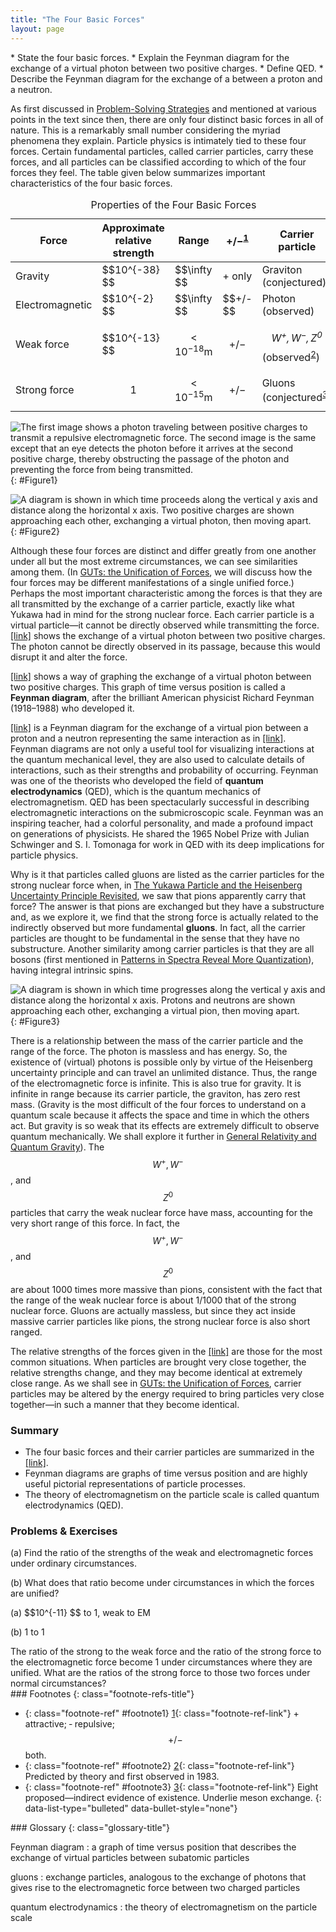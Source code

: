 ```yaml
---
title: "The Four Basic Forces"
layout: page
---
```


<div class="abstract" markdown="1">
* State the four basic forces.
* Explain the Feynman diagram for the exchange of a virtual photon between two positive charges.
* Define QED.
* Describe the Feynman diagram for the exchange of a between a proton and a neutron.
</div>

As first discussed in [Problem-Solving Strategies](/m42076) and mentioned at various points in the text since then, there are only four distinct basic forces in all of nature. This is a remarkably small number considering the myriad phenomena they explain. Particle physics is intimately tied to these four forces. Certain fundamental particles, called carrier particles, carry these forces, and all particles can be classified according to which of the four forces they feel. The table given below summarizes important characteristics of the four basic forces.

<table id="Table1" summary="Properties of the Four Basic Forces"><caption><span class="title">Properties of the Four Basic Forces</span></caption><thead><tr>
            <th data-align="center">Force            </th>
            <th data-align="center">
Approximate relative strength
            </th>
            <th data-align="center">Range
            </th>
            <th data-align="center">+/−<sup class="footnote-number" id="footnote-ref1"><a class="footnote-link" href="#footnote1">1</a></sup></th>
            <th data-align="center">
Carrier particle
            </th>
          </tr></thead><tbody><tr>
            <td>Gravity</td>
            <td>
               $$10^{-38} $$ 
            </td>
            <td>
               $$\infty  $$ 
            </td>
            <td>+ only</td>
            <td>Graviton (conjectured)</td>
          </tr><tr>
            <td>Electromagnetic</td>
            <td>
               $$10^{-2} $$ 
            </td>
            <td>
               $$\infty  $$ 
            </td>
            <td>
               $$+/- $$ 
            </td>
            <td>Photon (observed)</td>
          </tr><tr>
            <td>Weak force</td>
            <td>
               $$10^{-13} $$ 
            </td>
            <td>

 $$<10^{-18}\text{m} $$ </td>
            <td>
               $$+/- $$ 
            </td>
            <td><em> $${W}^{+}, {W}^{-}, {Z}^{0} $$</em> (observed<sup class="footnote-number" id="footnote-ref2"><a class="footnote-link" href="#footnote2">2</a></sup>)</td>
          </tr><tr>
            <td>Strong force</td>
            <td> $$1 $$</td>
           <td> $$<10^{-15}\text{m} $$ </td>
            <td>
               $$+/- $$ 
            </td>
            <td>Gluons (conjectured<sup class="footnote-number" id="footnote-ref3"><a class="footnote-link" href="#footnote3">3</a></sup>)</td>
          </tr></tbody></table>

![The first image shows a photon traveling between positive charges to transmit a repulsive electromagnetic force. The second image is the same except that an eye detects the photon before it arrives at the second positive charge, thereby obstructing the passage of the photon and preventing the force from being transmitted.](../resources/Figure_34_02_01.jpg "The first image shows the exchange of a virtual photon transmitting the electromagnetic force between charges, just as virtual pion exchange carries the strong nuclear force between nucleons. The second image shows that the photon cannot be directly observed in its passage, because this would disrupt it and alter the force. In this case it does not get to the other charge."){: #Figure1}

![A diagram is shown in which time proceeds along the vertical y axis and distance along the horizontal x axis. Two positive charges are shown approaching each other, exchanging a virtual photon, then moving apart.](../resources/Figure_34_02_02.jpg "The Feynman diagram for the exchange of a virtual photon between two positive charges illustrates how the electromagnetic force is transmitted on a quantum mechanical scale. Time is graphed vertically while the distance is graphed horizontally. The two positive charges are seen to be repelled by the photon exchange."){: #Figure2}

Although these four forces are distinct and differ greatly from one another under all but the most extreme circumstances, we can see similarities among them. (In [GUTs: the Unification of Forces](/m42680), we will discuss how the four forces may be different manifestations of a single unified force.) Perhaps the most important characteristic among the forces is that they are all transmitted by the exchange of a carrier particle, exactly like what Yukawa had in mind for the strong nuclear force. Each carrier particle is a virtual particle—it cannot be directly observed while transmitting the force. [\[link\]](#Figure1) shows the exchange of a virtual photon between two positive charges. The photon cannot be directly observed in its passage, because this would disrupt it and alter the force.

[\[link\]](#Figure2) shows a way of graphing the exchange of a virtual photon between two positive charges. This graph of time versus position is called a **Feynman diagram**, after the brilliant American physicist Richard Feynman (1918–1988) who developed it.

[\[link\]](#Figure3) is a Feynman diagram for the exchange of a virtual pion between a proton and a neutron representing the same interaction as in [\[link\]](/m42669#import-auto-id1169737824808). Feynman diagrams are not only a useful tool for visualizing interactions at the quantum mechanical level, they are also used to calculate details of interactions, such as their strengths and probability of occurring. Feynman was one of the theorists who developed the field of **quantum electrodynamics** (QED), which is the quantum mechanics of electromagnetism. QED has been spectacularly successful in describing electromagnetic interactions on the submicroscopic scale. Feynman was an inspiring teacher, had a colorful personality, and made a profound impact on generations of physicists. He shared the 1965 Nobel Prize with Julian Schwinger and S. I. Tomonaga for work in QED with its deep implications for particle physics.

Why is it that particles called gluons are listed as the carrier particles for the strong nuclear force when, in [The Yukawa Particle and the Heisenberg Uncertainty Principle Revisited](/m42669), we saw that pions apparently carry that force? The answer is that pions are exchanged but they have a substructure and, as we explore it, we find that the strong force is actually related to the indirectly observed but more fundamental **gluons**. In fact, all the carrier particles are thought to be fundamental in the sense that they have no substructure. Another similarity among carrier particles is that they are all bosons (first mentioned in [Patterns in Spectra Reveal More Quantization](/m42609)), having integral intrinsic spins.

![A diagram is shown in which time progresses along the vertical y axis and distance along the horizontal x axis. Protons and neutrons are shown approaching each other, exchanging a virtual pion, then moving apart.](../resources/Figure_34_02_04.jpg "The image shows a Feynman diagram for the exchange of a \( \pi^{+} \) between a proton and a neutron, carrying the strong nuclear force between them. This diagram represents the situation shown more pictorially in [link]."){: #Figure3}

There is a relationship between the mass of the carrier particle and the range of the force. The photon is massless and has energy. So, the existence of (virtual) photons is possible only by virtue of the Heisenberg uncertainty principle and can travel an unlimited distance. Thus, the range of the electromagnetic force is infinite. This is also true for gravity. It is infinite in range because its carrier particle, the graviton, has zero rest mass. (Gravity is the most difficult of the four forces to understand on a quantum scale because it affects the space and time in which the others act. But gravity is so weak that its effects are extremely difficult to observe quantum mechanically. We shall explore it further in [General Relativity and Quantum Gravity](/m42689)). The  $${W}^{+}, {W}^{-} $$ ,
 and  $${Z}^{0} $$
 particles that carry the weak nuclear force have mass, accounting for the very short range of this force. In fact, the  $${W}^{+}, {W}^{-} $$ ,
 and  $${Z}^{0} $$
 are about 1000 times more massive than pions, consistent with the fact that the range of the weak nuclear force is about 1/1000 that of the strong nuclear force. Gluons are actually massless, but since they act inside massive carrier particles like pions, the strong nuclear force is also short ranged.

The relative strengths of the forces given in the [\[link\]](#Table1) are those for the most common situations. When particles are brought very close together, the relative strengths change, and they may become identical at extremely close range. As we shall see in [GUTs: the Unification of Forces](/m42680), carrier particles may be altered by the energy required to bring particles very close together—in such a manner that they become identical.

### Summary

*  The four basic forces and their carrier particles are summarized in the [\[link\]](#Table1).
*  Feynman diagrams are graphs of time versus position and are highly useful pictorial representations of particle processes.
*  The theory of electromagnetism on the particle scale is called quantum electrodynamics (QED).

### Problems &amp; Exercises

<div class="exercise" data-element-type="problems-exercises">
<div class="problem" markdown="1">
(a) Find the ratio of the strengths of the weak and electromagnetic forces under ordinary circumstances.

(b) What does that ratio become under circumstances in which the forces are unified?

</div>
<div class="solution" data-element-type="problems-exercises" markdown="1">
(a)  $$10^{-11} $$
 to 1, weak to EM

(b) 1 to 1

</div>
</div>

<div class="exercise" data-element-type="problems-exercises">
<div class="problem" markdown="1">
The ratio of the strong to the weak force and the ratio of the strong force to the electromagnetic force become 1 under circumstances where they are unified. What are the ratios of the strong force to those two forces under normal circumstances?

</div>
</div>

<div class="footnote-refs" markdown="1">
### Footnotes
{: class="footnote-refs-title"}

* {: class="footnote-ref" #footnote1} [1](#footnote-ref1){: class="footnote-ref-link"} <span class="footnote-ref-content"> + attractive; ‑ repulsive;  $$+/- $$
   both.</span>
* {: class="footnote-ref" #footnote2} [2](#footnote-ref2){: class="footnote-ref-link"} <span class="footnote-ref-content">Predicted by theory and first observed in 1983.</span>
* {: class="footnote-ref" #footnote3} [3](#footnote-ref3){: class="footnote-ref-link"} <span class="footnote-ref-content">Eight proposed—indirect evidence of existence. Underlie meson exchange.</span>
{: data-list-type="bulleted" data-bullet-style="none"}

</div>

<div class="glossary" markdown="1">
### Glossary
{: class="glossary-title"}

Feynman diagram
: a graph of time versus position that describes the exchange of virtual particles between subatomic particles


gluons
: exchange particles, analogous to the exchange of photons that gives rise to the electromagnetic force between two charged particles


quantum electrodynamics
: the theory of electromagnetism on the particle scale


</div>
